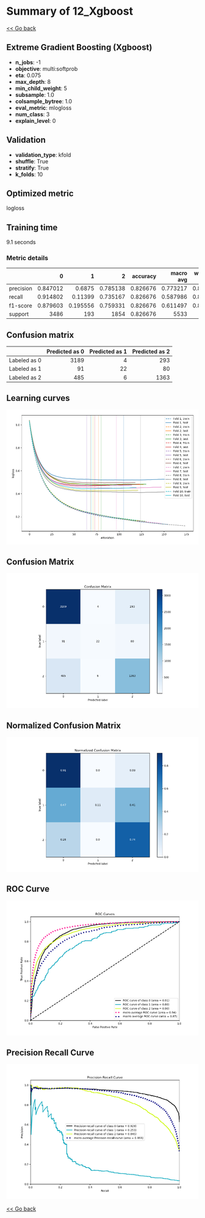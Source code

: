 # Summary of 12_Xgboost

[<< Go back](../README.md)


## Extreme Gradient Boosting (Xgboost)
- **n_jobs**: -1
- **objective**: multi:softprob
- **eta**: 0.075
- **max_depth**: 8
- **min_child_weight**: 5
- **subsample**: 1.0
- **colsample_bytree**: 1.0
- **eval_metric**: mlogloss
- **num_class**: 3
- **explain_level**: 0

## Validation
 - **validation_type**: kfold
 - **shuffle**: True
 - **stratify**: True
 - **k_folds**: 10

## Optimized metric
logloss

## Training time

9.1 seconds

### Metric details
|           |           0 |          1 |           2 |   accuracy |   macro avg |   weighted avg |   logloss |
|:----------|------------:|-----------:|------------:|-----------:|------------:|---------------:|----------:|
| precision |    0.847012 |   0.6875   |    0.785138 |   0.826676 |    0.773217 |       0.820715 |  0.464065 |
| recall    |    0.914802 |   0.11399  |    0.735167 |   0.826676 |    0.587986 |       0.826676 |  0.464065 |
| f1-score  |    0.879603 |   0.195556 |    0.759331 |   0.826676 |    0.611497 |       0.815442 |  0.464065 |
| support   | 3486        | 193        | 1854        |   0.826676 | 5533        |    5533        |  0.464065 |


## Confusion matrix
|              |   Predicted as 0 |   Predicted as 1 |   Predicted as 2 |
|:-------------|-----------------:|-----------------:|-----------------:|
| Labeled as 0 |             3189 |                4 |              293 |
| Labeled as 1 |               91 |               22 |               80 |
| Labeled as 2 |              485 |                6 |             1363 |

## Learning curves
![Learning curves](learning_curves.png)
## Confusion Matrix

![Confusion Matrix](confusion_matrix.png)


## Normalized Confusion Matrix

![Normalized Confusion Matrix](confusion_matrix_normalized.png)


## ROC Curve

![ROC Curve](roc_curve.png)


## Precision Recall Curve

![Precision Recall Curve](precision_recall_curve.png)



[<< Go back](../README.md)
